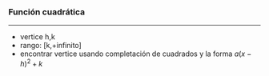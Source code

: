 ### Función cuadrática
***
- vertice h,k
- rango: $\text{[k,+infinito]}$
- encontrar vertice usando completación de cuadrados y la forma $a(x-h)^2 +k$ 